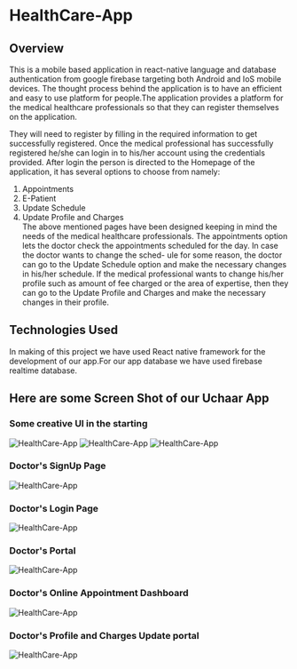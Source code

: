 # HealthCare-App

## Overview
This is a mobile based application in react-native language and database authentication from google firebase targeting both Android and IoS mobile devices. The thought process behind the application is to have an efficient and easy to use platform for people.The application provides a platform for the medical healthcare professionals so that they can register themselves on the application.

They will need to register by filling in the required information to get successfully registered. Once the medical professional has successfully registered he/she can login in to his/her account using the credentials provided. After login the person is directed to the Homepage of the application, it has several options to choose from namely:

1) Appointments
2) E-Patient
3) Update Schedule
4) Update Profile and Charges <br />
The above mentioned pages have been designed keeping in mind the needs of the medical healthcare professionals. The appointments option lets the doctor check the appointments scheduled for the day. In case the doctor wants to change the sched- ule for some reason, the doctor can go to the Update Schedule option and make the necessary changes in his/her schedule. If the medical professional wants to change his/her profile such as amount of fee charged or the area of expertise, then they can go to the Update Profile and Charges and make the necessary changes in their profile.

## Technologies Used
In making of this project we have used React native framework for the development of our app.For our app database we have used firebase realtime database.

## Here are some Screen Shot of our Uchaar App

### Some creative UI in the starting

![HealthCare-App](https://github.com/aman-ku/HealthCare-App/blob/fffab82a5c95bc4647f2af39f2a043de78d60bf9/healthcare/images/Screenshot%20from%202021-07-06%2010-54-25.png)
![HealthCare-App](https://github.com/aman-ku/HealthCare-App/blob/fffab82a5c95bc4647f2af39f2a043de78d60bf9/healthcare/images/Screenshot%20from%202021-07-06%2010-54-04.png)
![HealthCare-App](https://github.com/aman-ku/HealthCare-App/blob/fffab82a5c95bc4647f2af39f2a043de78d60bf9/healthcare/images/Screenshot%20from%202021-07-06%2010-54-36.png)

### Doctor's SignUp Page
![HealthCare-App](https://github.com/aman-ku/HealthCare-App/blob/fffab82a5c95bc4647f2af39f2a043de78d60bf9/healthcare/images/Screenshot%20from%202021-07-06%2011-11-28.png)

### Doctor's Login Page
![HealthCare-App](https://github.com/aman-ku/HealthCare-App/blob/fffab82a5c95bc4647f2af39f2a043de78d60bf9/healthcare/images/Screenshot%20from%202021-07-06%2011-12-10.png)

### Doctor's Portal
![HealthCare-App](https://github.com/aman-ku/HealthCare-App/blob/fffab82a5c95bc4647f2af39f2a043de78d60bf9/healthcare/images/portal.jpeg)

### Doctor's Online Appointment Dashboard
![HealthCare-App](https://github.com/aman-ku/HealthCare-App/blob/fffab82a5c95bc4647f2af39f2a043de78d60bf9/healthcare/images/OnlineAppoint.png)

### Doctor's Profile and Charges Update portal
![HealthCare-App](https://github.com/aman-ku/HealthCare-App/blob/fffab82a5c95bc4647f2af39f2a043de78d60bf9/healthcare/images/profile&charges.png)
